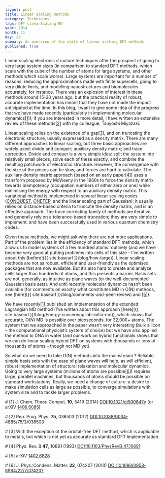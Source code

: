 ```yaml
---
layout: post
title: Linear scaling methods
category: Techniques
tags: DFT LinearScaling MD
year: 2014
month: 11
day: 28
summary: An overview of the state of linear scaling DFT methods
published: true
---
```


Linear scaling electronic structure techniques offer the prospect of going to very large system sizes (in comparison to standard DFT methods, which scale with the cube of the number of atoms for large systems, and other methods which scale worse).  Large systems are important for a number of reasons: reducing the approximations made with finite supercells, going to very dilute limits, and modelling nanostructures and biomolecules accurately, for instance.  There was an explosion of interest in these methods around 15-20 years ago, but the practical reality of robust, accurate implementation has meant that they have not made the impact anticipated at the time.  In this blog, I want to give some idea of the progress that we have made recently (particularly in implementing molecular dynamics[[1]](#R1)); if you are interested in more detail, I have written an extensive review of these methods[[2]](#R2) with my colleague, Tsuyoshi Miyazaki.

Linear scaling relies on the existence of a gap[[3]](#R3), and on truncating the electronic structure, usually expressed as a density matrix.  There are many different approaches to linear scaling, but three basic approaches  are widely used: divide and conquer; auxiliary density matrix; and trace correction.  Divide and conquer is a very simple idea: split the system into relatively small pieces, solve each of these exactly, and combine the resulting patchwork of electronic structure.  However, the convergence with the size of the pieces can be slow, and forces are hard to calculate.  The auxiliary density matrix approach (based on an early paper[[4]](#R4)) uses a transform proposed by McWeeny in the 1960s to force the density matrix towards idempotency (occupation numbers of either zero or one) while minimising the energy with respect to an auxiliary density matrix.  This variational method is implemented in several linear scaling codes ([CONQUEST](http://www.order-n.org/), [ONETEP](http://www.onetep.org/), and the linear scaling part of Gaussian); it usually relies on distance-based criteria to truncate the density matrix, and is an effective approach.  The trace correcting family of methods are iterative, and generally rely on a tolerance-based truncation; they are very simple to implement, and have been successfully used in various quantum chemistry codes.

Given these methods, we might ask why there are not more applications.  Part of the problem lies in the efficiency of standard DFT methods, which allow us to model systems of a few hundred atoms routinely (and we have become very good at putting problems into cells of this size – I’ve written about this [before]({{ site.baseurl }}/blog/how-large)).  Linear scaling methods are not as robust, efficient and user-friendly as the optimised packages that are now available.  But it’s also hard to create and analyze cells larger than hundreds of atoms, and this presents a barrier.  Basis sets are not, generally, as intuitive as plane waves (or the well-documented Gaussian basis sets).  And until recently molecular dynamics hasn’t been available (for comments on exactly what constitutes MD in O(N) methods, see [here]({{ site.baseurl }}/blog/comments-and-peer-review) and [[5]](#R5)).

We have recently[[1]](#R1) published an implementation of the extended Lagrangian MD method (I’ve written about this approach [here]({{ site.baseurl }}/blog/Energy-conserving-ab-initio-md)), which shows that accurate, O(N) MD is possible over picoseconds, for 32,000+ atoms.  The system that we approached in the paper wasn’t very interesting (bulk silicon – the computational physicist’s system of choice) but we have also applied the method to DNA in water (and our work on hybrid functionals shows that we can do linear scaling hybrid DFT on systems with thousands or tens of thousands of atoms – though not MD yet).

So what do we need to take O(N) methods into the mainstream ? Reliable, simple basis sets with the ease of plane waves will help, as will efficient, robust implementation of structural relaxation and molecular dynamics.  Going to very large systems (millions of atoms are possible[[6]](#R6)) requires large, parallel machines, but thousands of atoms should be possible on standard workstations.  Really, we need a change of culture: a desire to make simulation cells as large as possible, to converge simulations with system size and to tackle larger problems.

#<a name="R1"></a>
[1] J. Chem. Theor. Comput. **10**, 5419 (2014) [DOI:10.1021/ct500847y](http://dx.doi.org/10.1021/ct500847y) (or arXiV [1409.6085](http://arxiv.org/abs/1409.6085))

#<a name="R2"></a>
[2] Rep. Prog. Phys. **75**, 036503 (2012) [DOI:10.1088/0034-4885/75/3/036503](http://dx.doi.org/10.1088/0034-4885/75/3/036503)

#<a name="R3"></a>
[3] With the exception of the orbital-free DFT method, which is applicable to metals, but which is not yet as accurate as standard DFT implementation.

#<a name="R4"></a>
[4] Phys. Rev. B **47**, 10891 (1993) [DOI:10.1103/PhysRevB.47.10891](http://dx.doi.org/10.1103/PhysRevB.47.10891)

#<a name="R5"></a>
[5] arXiV [1402.6828](http://arxiv.org/abs/1402.6828)

#<a name="R6"></a>
[6] J. Phys.:Condens. Matter. **22**, 074207 (2010) [DOI:10.1088/0953-8984/22/7/074207](http://dx.doi.org/10.1088/0953-8984/22/7/074207)

